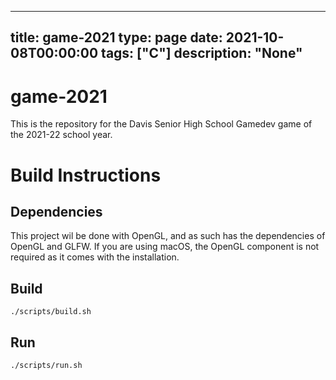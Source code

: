 
---
title: game-2021
type: page
date: 2021-10-08T00:00:00
tags: ["C"]
description: "None"
---


# game-2021

This is the repository for the Davis Senior High School Gamedev game of the
2021-22 school year.

# Build Instructions

## Dependencies
This project wil be done with OpenGL, and as such has the dependencies of OpenGL
and GLFW. If you are using macOS, the OpenGL component is not required as it
comes with the installation.

## Build
`./scripts/build.sh`

## Run
`./scripts/run.sh`

